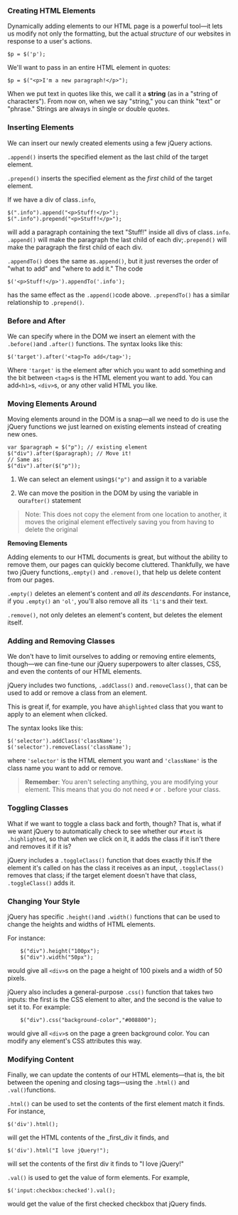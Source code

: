 ### **Creating HTML Elements**

Dynamically adding elements to our HTML page is a powerful tool—it lets us modify not only the formatting, but the actual _structure_ of our websites in response to a user's actions.

```
$p = $('p');

```

We'll want to pass in an entire HTML element in quotes:

```
$p = $("<p>I'm a new paragraph!</p>");
```

When we put text in quotes like this, we call it a **string** \(as in a "string of characters"\). From now on, when we say "string," you can think "text" or "phrase." Strings are always in single or double quotes.

### **Inserting Elements**

We can insert our newly created elements using a few jQuery actions.

`.append()` inserts the specified element as the last child of the target element.

`.prepend()` inserts the specified element as the _first_ child of the target element.

If we have a div of class`.info`,

```
$(".info").append("<p>Stuff!</p>");
$(".info").prepend("<p>Stuff!</p>");
```

will add a paragraph containing the text "Stuff!" inside all divs of class`.info`. `.append()` will make the paragraph the last child of each div;`.prepend()` will make the paragraph the first child of each div.

`.appendTo()` does the same as`.append()`, but it just reverses the order of "what to add" and "where to add it." The code

```
$('<p>Stuff!</p>').appendTo('.info');
```

has the same effect as the `.append()`code above. `.prependTo()` has a similar relationship to `.prepend()`.

### **Before and After**

We can specify where in the DOM we insert an element with the `.before()`and `.after()` functions. The syntax looks like this:

```
$('target').after('<tag>To add</tag>');

```

Where `'target'` is the element after which you want to add something and the bit between `<tag>`s is the HTML element you want to add. You can add`<h1>`s, `<div>`s, or any other valid HTML you like.

### **Moving Elements Around**

Moving elements around in the DOM is a snap—all we need to do is use the jQuery functions we just learned on existing elements instead of creating new ones.

```
var $paragraph = $("p"); // existing element
$("div").after($paragraph); // Move it!
// Same as:
$("div").after($("p"));
```

1. We can select an element using`$("p")` and assign it to a variable

2. We can move the position in the DOM by using the variable in our`after()` statement


> Note: This does not copy the element from one location to another, it moves the original element effectively saving you from having to delete the original

**Removing Elements**

Adding elements to our HTML documents is great, but without the ability to remove them, our pages can quickly become cluttered. Thankfully, we have two jQuery functions,`.empty()` and `.remove()`, that help us delete content from our pages.

`.empty()` deletes an element's content and _all its descendants_. For instance, if you `.empty()` an `'ol'`, you'll also remove all its `'li'`s and their text.

`.remove()`, not only deletes an element's content, but deletes the element itself.

### **Adding and Removing Classes**

We don't have to limit ourselves to adding or removing entire elements, though—we can fine-tune our jQuery superpowers to alter classes, CSS, and even the contents of our HTML elements.

jQuery includes two functions, `.addClass()` and`.removeClass()`, that can be used to add or remove a class from an element.

This is great if, for example, you have a`highlighted` class that you want to apply to an element when clicked.

The syntax looks like this:

```
$('selector').addClass('className');
$('selector').removeClass('className');
```

where `'selector'` is the HTML element you want and `'className'` is the class name you want to add or remove.

> **Remember**: You aren't selecting anything, you are modifying your element. This means that you do not need `#` or `.` before your class.

### **Toggling Classes**

What if we want to toggle a class back and forth, though? That is, what if we want jQuery to automatically check to see whether our `#text` is `.highlighted`, so that when we click on it, it adds the class if it isn't there and removes it if it is?

jQuery includes a `.toggleClass()` function that does exactly this.If the element it's called on has the class it receives as an input, `.toggleClass()` removes that class; if the target element doesn't have that class, `.toggleClass()` adds it.

### **Changing Your Style**

jQuery has specific `.height()`and `.width()` functions that can be used to change the heights and widths of HTML elements.

For instance:

```
    $("div").height("100px");
    $("div").width("50px");
```

would give all `<div>`s on the page a height of 100 pixels and a width of 50 pixels.

jQuery also includes a general-purpose `.css()` function that takes two inputs: the first is the CSS element to alter, and the second is the value to set it to. For example:

```
    $("div").css("background-color","#008800");

```

would give all `<div>`s on the page a green background color. You can modify any element's CSS attributes this way.



### **Modifying Content**



Finally, we can update the contents of our HTML elements—that is, the bit between the opening and closing tags—using the `.html()` and `.val()`functions.



`.html()` can be used to set the contents of the first element match it finds. For instance,



```
$('div').html();

```

will get the HTML contents of the _first_div it finds, and

```
$('div').html("I love jQuery!");

```

will set the contents of the first div it finds to "I love jQuery!"

`.val()` is used to get the value of form elements. For example,

```
$('input:checkbox:checked').val();

```

would get the value of the first checked checkbox that jQuery finds.




